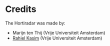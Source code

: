 # Credits

The Hortiradar was made by:

* Marijn ten Thij (Vrije Universiteit Amsterdam)
* [Rahiel Kasim](https://www.rahielkasim.com/) (Vrije Universiteit Amsterdam)
